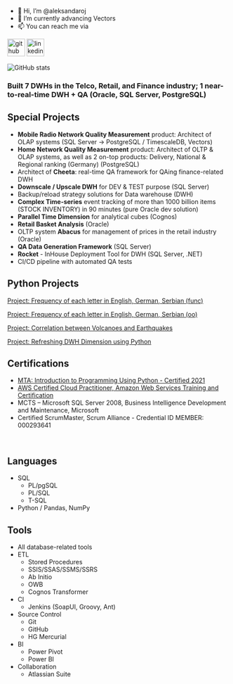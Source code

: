 - 👋 Hi, I’m @aleksandaroj
- 🌱 I’m currently advancing Vectors
- 📫 You can reach me via

[<img src='https://cdn.jsdelivr.net/npm/simple-icons@3.0.1/icons/github.svg' alt='github' height='40'>](https://github.com/aleksandaroj)  [<img src='https://cdn.jsdelivr.net/npm/simple-icons@3.0.1/icons/linkedin.svg' alt='linkedin' height='40'>](https://www.linkedin.com/in/aleksandardimitrievski/)  



![GitHub stats](https://github-readme-stats.vercel.app/api?username=aleksandaroj&show_icons=true)  


<!---
aleksandaroj/aleksandaroj is a ✨ special ✨ repository because its `README.md` (this file) appears on your GitHub profile.
You can click the Preview link to take a look at your changes.
--->

### Built **7 DWHs** in the Telco, Retail, and Finance industry; 1 near-to-real-time DWH + QA (Oracle, SQL Server, PostgreSQL)


## Special Projects
- **Mobile Radio Network Quality Measurement** product: Architect of OLAP systems (SQL Server -> PostgreSQL / TimescaleDB, Vectors)
- **Home Network Quality Measurement** product: Architect of OLTP & OLAP systems, as well as 2 on-top products: Delivery, National & Regional ranking (Germany) (PostgreSQL)
- Architect of **Cheeta**: real-time QA framework for QAing finance-related DWH
- **Downscale / Upscale DWH** for DEV & TEST purpose (SQL Server)
- Backup/reload strategy solutions for Data warehouse (DWH)
- **Complex Time-series** event tracking of more than 1000 billion items (STOCK INVENTORY) in 90 minutes (pure Oracle dev solution)
- **Parallel Time Dimension** for analytical cubes (Cognos)
- **Retail Basket Analysis** (Oracle)
- OLTP system **Abacus** for management of prices in the retail industry (Oracle)
- **QA Data Generation Framework** (SQL Server)
- **Rocket** - InHouse Deployment Tool for DWH (SQL Server, .NET)
- CI/CD pipeline with automated QA tests 

## Python Projects

<a href ="https://github.com/aleksandaroj/data/blob/main/Project_Frequency_of_each_letter.ipynb">Project: Frequency of each letter in English, German, Serbian (func)</a>

<a href ="https://github.com/aleksandaroj/data/blob/main/Project_Frequency_of_each_letter_oo.ipynb">Project: Frequency of each letter in English, German, Serbian (oo)</a>

<a href ="https://github.com/aleksandaroj/data/blob/main/Project_Volcanoes_and_Earthquakes.ipynb">Project: Correlation between Volcanoes and Earthquakes</a>

<a href ="https://github.com/aleksandaroj/data/blob/main/Project_Refreshing_DWH_Dimension_using_Python.ipynb">Project: Refreshing DWH Dimension using Python</a>

## Certifications
- <a href ="https://www.credly.com/badges/acd9a2a6-a2d7-4658-b291-1dfaa4f4534c">MTA: Introduction to Programming Using Python - Certified 2021</a>
- <a href ="https://www.youracclaim.com/badges/2ee73954-fc43-4a53-97b2-dd5943976192">AWS Certified Cloud Practitioner, Amazon Web Services Training and Certification</a>
- MCTS – Microsoft SQL Server 2008, Business Intelligence Development and Maintenance, Microsoft
- Certified ScrumMaster, Scrum Alliance - Credential ID MEMBER: 000293641


<br/>

## Languages
- SQL
  - PL/pgSQL
  - PL/SQL
  - T-SQL
- Python / Pandas, NumPy

## Tools
- All database-related tools
- ETL
  - Stored Procedures
  - SSIS/SSAS/SSMS/SSRS
  - Ab Initio
  - OWB
  - Cognos Transformer
- CI
  - Jenkins (SoapUI, Groovy, Ant)
- Source Control
  - Git
  - GitHub
  - HG Mercurial
- BI
  - Power Pivot
  - Power BI
- Collaboration
  - Atlassian Suite
